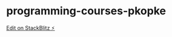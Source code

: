 # programming-courses-pkopke

[Edit on StackBlitz ⚡️](https://stackblitz.com/edit/programming-courses-pkopke)